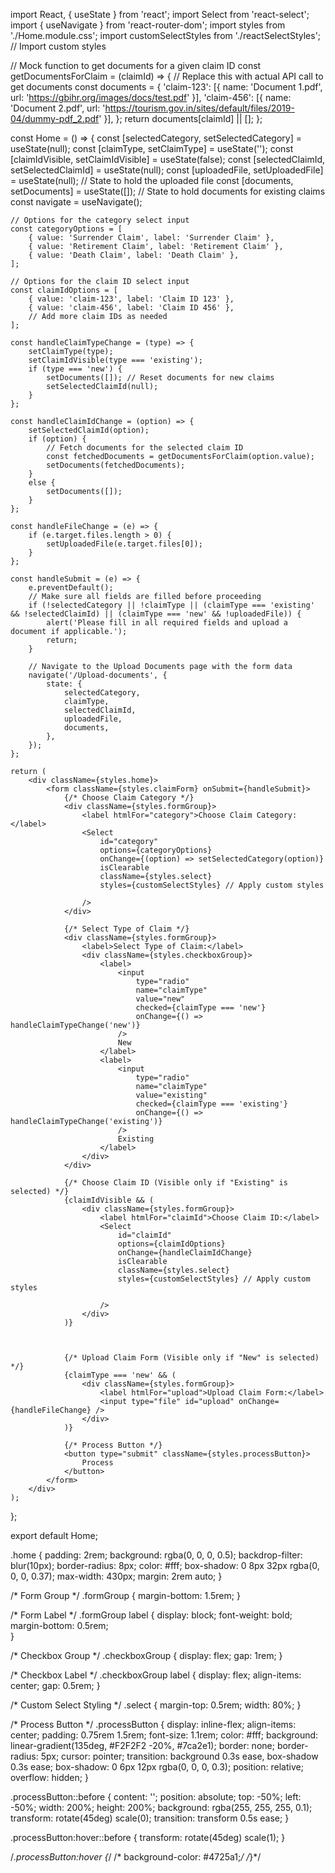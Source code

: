 
import React, { useState } from 'react';
import Select from 'react-select';
import { useNavigate } from 'react-router-dom';
import styles from './Home.module.css';
import customSelectStyles from './reactSelectStyles'; // Import custom styles


// Mock function to get documents for a given claim ID
const getDocumentsForClaim = (claimId) => {
    // Replace this with actual API call to get documents
    const documents = {
        'claim-123': [{ name: 'Document 1.pdf', url: 'https://gbihr.org/images/docs/test.pdf' }],
        'claim-456': [{ name: 'Document 2.pdf', url: 'https://tourism.gov.in/sites/default/files/2019-04/dummy-pdf_2.pdf' }],
    };
    return documents[claimId] || [];
};

const Home = () => {
    const [selectedCategory, setSelectedCategory] = useState(null);
    const [claimType, setClaimType] = useState('');
    const [claimIdVisible, setClaimIdVisible] = useState(false);
    const [selectedClaimId, setSelectedClaimId] = useState(null);
    const [uploadedFile, setUploadedFile] = useState(null); // State to hold the uploaded file
    const [documents, setDocuments] = useState([]); // State to hold documents for existing claims
    const navigate = useNavigate();

    // Options for the category select input
    const categoryOptions = [
        { value: 'Surrender Claim', label: 'Surrender Claim' },
        { value: 'Retirement Claim', label: 'Retirement Claim' },
        { value: 'Death Claim', label: 'Death Claim' },
    ];

    // Options for the claim ID select input
    const claimIdOptions = [
        { value: 'claim-123', label: 'Claim ID 123' },
        { value: 'claim-456', label: 'Claim ID 456' },
        // Add more claim IDs as needed
    ];

    const handleClaimTypeChange = (type) => {
        setClaimType(type);
        setClaimIdVisible(type === 'existing');
        if (type === 'new') {
            setDocuments([]); // Reset documents for new claims
            setSelectedClaimId(null);
        }
    };

    const handleClaimIdChange = (option) => {
        setSelectedClaimId(option);
        if (option) {
            // Fetch documents for the selected claim ID
            const fetchedDocuments = getDocumentsForClaim(option.value);
            setDocuments(fetchedDocuments);
        }
        else {
            setDocuments([]);
        }
    };

    const handleFileChange = (e) => {
        if (e.target.files.length > 0) {
            setUploadedFile(e.target.files[0]);
        }
    };

    const handleSubmit = (e) => {
        e.preventDefault();
        // Make sure all fields are filled before proceeding
        if (!selectedCategory || !claimType || (claimType === 'existing' && !selectedClaimId) || (claimType === 'new' && !uploadedFile)) {
            alert('Please fill in all required fields and upload a document if applicable.');
            return;
        }

        // Navigate to the Upload Documents page with the form data
        navigate('/Upload-documents', {
            state: {
                selectedCategory,
                claimType,
                selectedClaimId,
                uploadedFile,
                documents,
            },
        });
    };

    return (
        <div className={styles.home}>
            <form className={styles.claimForm} onSubmit={handleSubmit}>
                {/* Choose Claim Category */}
                <div className={styles.formGroup}>
                    <label htmlFor="category">Choose Claim Category:</label>
                    <Select
                        id="category"
                        options={categoryOptions}
                        onChange={(option) => setSelectedCategory(option)}
                        isClearable
                        className={styles.select}
                        styles={customSelectStyles} // Apply custom styles

                    />
                </div>

                {/* Select Type of Claim */}
                <div className={styles.formGroup}>
                    <label>Select Type of Claim:</label>
                    <div className={styles.checkboxGroup}>
                        <label>
                            <input
                                type="radio"
                                name="claimType"
                                value="new"
                                checked={claimType === 'new'}
                                onChange={() => handleClaimTypeChange('new')}
                            />
                            New
                        </label>
                        <label>
                            <input
                                type="radio"
                                name="claimType"
                                value="existing"
                                checked={claimType === 'existing'}
                                onChange={() => handleClaimTypeChange('existing')}
                            />
                            Existing
                        </label>
                    </div>
                </div>

                {/* Choose Claim ID (Visible only if "Existing" is selected) */}
                {claimIdVisible && (
                    <div className={styles.formGroup}>
                        <label htmlFor="claimId">Choose Claim ID:</label>
                        <Select
                            id="claimId"
                            options={claimIdOptions}
                            onChange={handleClaimIdChange}
                            isClearable
                            className={styles.select}
                            styles={customSelectStyles} // Apply custom styles

                        />
                    </div>
                )}

                

                {/* Upload Claim Form (Visible only if "New" is selected) */}
                {claimType === 'new' && (
                    <div className={styles.formGroup}>
                        <label htmlFor="upload">Upload Claim Form:</label>
                        <input type="file" id="upload" onChange={handleFileChange} />
                    </div>
                )}

                {/* Process Button */}
                <button type="submit" className={styles.processButton}>
                    Process
                </button>
            </form>
        </div>
    );
};

export default Home;


.home {
    padding: 2rem;
    background: rgba(0, 0, 0, 0.5);
    backdrop-filter: blur(10px);
    border-radius: 8px;
    color: #fff;
    box-shadow: 0 8px 32px rgba(0, 0, 0, 0.37);
    max-width: 430px;
    margin: 2rem auto;
}

/* Form Group */
.formGroup {
    margin-bottom: 1.5rem;
}

/* Form Label */
.formGroup label {
    display: block;
    font-weight: bold;
    margin-bottom: 0.5rem;    
}

/* Checkbox Group */
.checkboxGroup {
    display: flex;
    gap: 1rem;
}

/* Checkbox Label */
.checkboxGroup label {
    display: flex;
    align-items: center;
    gap: 0.5rem;
}

/* Custom Select Styling */
.select {
    margin-top: 0.5rem;
    width: 80%;
}

/* Process Button */
.processButton {
    display: inline-flex;
    align-items: center;
    padding: 0.75rem 1.5rem;
    font-size: 1.1rem;
    color: #fff;
    background: linear-gradient(135deg, #F2F2F2 -20%, #7ca2e1);
    border: none;
    border-radius: 5px;
    cursor: pointer;
    transition: background 0.3s ease, box-shadow 0.3s ease;
    box-shadow: 0 6px 12px rgba(0, 0, 0, 0.3);
    position: relative;
    overflow: hidden;
}

.processButton::before {
    content: '';
    position: absolute;
    top: -50%;
    left: -50%;
    width: 200%;
    height: 200%;
    background: rgba(255, 255, 255, 0.1);
    transform: rotate(45deg) scale(0);
    transition: transform 0.5s ease;
}

.processButton:hover::before {
    transform: rotate(45deg) scale(1);
}



/*.processButton:hover {*/
/*    background-color: #4725a1;*/
/*}*/
